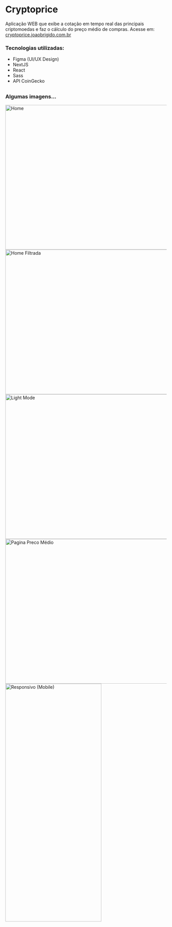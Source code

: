 # Cryptoprice
Aplicação WEB que exibe a cotação em tempo real das principais criptomoedas e faz o cálculo do preço médio de compras. Acesse em: [cryptoprice.joaobrigido.com.br](https://cryptoprice.joaobrigido.com.br)

### Tecnologias utilizadas:
- Figma (UI/UX Design)
- NextJS
- React
- Sass
- API CoinGecko

##

### Algumas imagens...

<img align="center" alt="Home" width="600" height="450" src="/imgs/btc1.png">
<img align="center" alt="Home Filtrada" width="600" height="450" src="/imgs/btc2.png">
<img align="center" alt="Light Mode" width="600" height="450" src="/imgs/btc3.png">
<img align="center" alt="Pagina Preco Médio" width="600" height="450" src="/imgs/btc4.png">
<img align="center" alt="Responsivo (Mobile)" width="300" height="740" src="/imgs/btc5.png">
